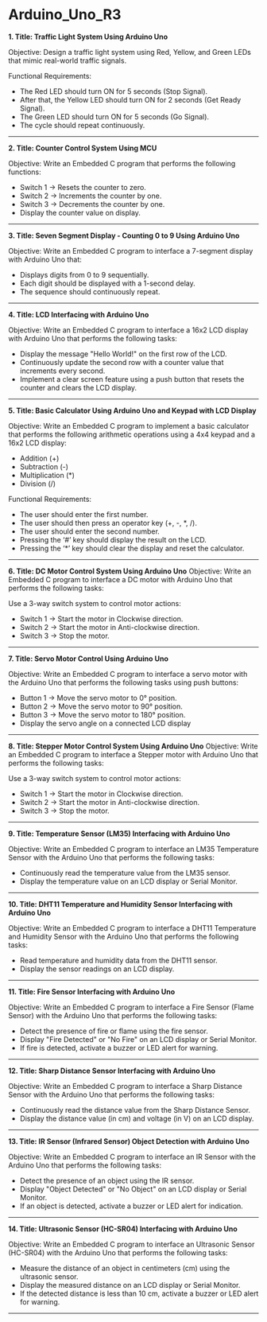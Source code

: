 # Arduino_Uno_R3

__1. Title: Traffic Light System Using Arduino Uno__

Objective: Design a traffic light system using Red, Yellow, and Green LEDs that mimic real-world traffic signals.

Functional Requirements:
- The Red LED should turn ON for 5 seconds (Stop Signal).
- After that, the Yellow LED should turn ON for 2 seconds (Get Ready Signal).
- The Green LED should turn ON for 5 seconds (Go Signal).
- The cycle should repeat continuously.

------------------------------------------------------------------------------------------------------------------------------------------------------------
__2. Title: Counter Control System Using MCU__

Objective:
Write an Embedded C program that performs the following functions:

- Switch 1 → Resets the counter to zero.
- Switch 2 → Increments the counter by one.
- Switch 3 → Decrements the counter by one.
- Display the counter value on display.

------------------------------------------------------------------------------------------------------------------------------------------------------------
__3. Title: Seven Segment Display - Counting 0 to 9 Using Arduino Uno__

Objective:
Write an Embedded C  program to interface a 7-segment display with Arduino Uno that:

- Displays digits from 0 to 9 sequentially.
- Each digit should be displayed with a 1-second delay.
- The sequence should continuously repeat.

------------------------------------------------------------------------------------------------------------------------------------------------------------
__4. Title: LCD Interfacing with Arduino Uno__

Objective:
Write an Embedded C  program to interface a 16x2 LCD display with Arduino Uno that performs the following tasks:

- Display the message "Hello World!" on the first row of the LCD.
- Continuously update the second row with a counter value that increments every second.
- Implement a clear screen feature using a push button that resets the counter and clears the LCD display.

------------------------------------------------------------------------------------------------------------------------------------------------------------
__5. Title: Basic Calculator Using Arduino Uno and Keypad with LCD Display__

Objective:
Write an Embedded C  program to implement a basic calculator that performs the following arithmetic operations using a 4x4 keypad and a 16x2 LCD display:

- Addition (+)
- Subtraction (-)
- Multiplication (*)
- Division (/)
  
Functional Requirements:
- The user should enter the first number.
- The user should then press an operator key (+, -, *, /).
- The user should enter the second number.
- Pressing the ‘#’ key should display the result on the LCD.
- Pressing the ‘*’ key should clear the display and reset the calculator.

------------------------------------------------------------------------------------------------------------------------------------------------------------
__6. Title: DC Motor Control System Using Arduino Uno__
Objective:
Write an Embedded C  program to interface a DC motor with Arduino Uno that performs the following tasks:

Use a 3-way switch system to control motor actions:
- Switch 1 → Start the motor in Clockwise direction.
- Switch 2 → Start the motor in Anti-clockwise direction.
- Switch 3 → Stop the motor.

------------------------------------------------------------------------------------------------------------------------------------------------------------
__7. Title: Servo Motor Control Using Arduino Uno__

Objective:
Write an Embedded C program to interface a servo motor with the Arduino Uno that performs the following tasks using push buttons:

- Button 1 → Move the servo motor to 0° position.
- Button 2 → Move the servo motor to 90° position.
- Button 3 → Move the servo motor to 180° position.
- Display the servo angle on a connected LCD display

------------------------------------------------------------------------------------------------------------------------------------------------------------
__8. Title: Stepper Motor Control System Using Arduino Uno__
Objective:
Write an Embedded C  program to interface a Stepper motor with Arduino Uno that performs the following tasks:

Use a 3-way switch system to control motor actions:
- Switch 1 → Start the motor in Clockwise direction.
- Switch 2 → Start the motor in Anti-clockwise direction.
- Switch 3 → Stop the motor.

------------------------------------------------------------------------------------------------------------------------------------------------------------
__9. Title: Temperature Sensor (LM35) Interfacing with Arduino Uno__

Objective:
Write an Embedded C program to interface an LM35 Temperature Sensor with the Arduino Uno that performs the following tasks:

- Continuously read the temperature value from the LM35 sensor.
- Display the temperature value on an LCD display or Serial Monitor.

------------------------------------------------------------------------------------------------------------------------------------------------------------
__10. Title: DHT11 Temperature and Humidity Sensor Interfacing with Arduino Uno__

Objective:
Write an Embedded C program to interface a DHT11 Temperature and Humidity Sensor with the Arduino Uno that performs the following tasks:

- Read temperature and humidity data from the DHT11 sensor.
- Display the sensor readings on an LCD display.

------------------------------------------------------------------------------------------------------------------------------------------------------------
__11. Title: Fire Sensor Interfacing with Arduino Uno__

Objective:
Write an Embedded C program to interface a Fire Sensor (Flame Sensor) with the Arduino Uno that performs the following tasks:

- Detect the presence of fire or flame using the fire sensor.
- Display "Fire Detected" or "No Fire" on an LCD display or Serial Monitor.
- If fire is detected, activate a buzzer or LED alert for warning.

------------------------------------------------------------------------------------------------------------------------------------------------------------
__12. Title: Sharp Distance Sensor Interfacing with Arduino Uno__

Objective:
Write an Embedded C program to interface a Sharp Distance Sensor with the Arduino Uno that performs the following tasks:

- Continuously read the distance value from the Sharp Distance Sensor.
- Display the distance value (in cm) and voltage (in V) on an LCD display.

------------------------------------------------------------------------------------------------------------------------------------------------------------
__13. Title: IR Sensor (Infrared Sensor) Object Detection with Arduino Uno__

Objective:
Write an Embedded C program to interface an IR Sensor with the Arduino Uno that performs the following tasks:

- Detect the presence of an object using the IR sensor.
- Display "Object Detected" or "No Object" on an LCD display or Serial Monitor.
- If an object is detected, activate a buzzer or LED alert for indication.

------------------------------------------------------------------------------------------------------------------------------------------------------------
__14. Title: Ultrasonic Sensor (HC-SR04) Interfacing with Arduino Uno__

Objective:
Write an Embedded C program to interface an Ultrasonic Sensor (HC-SR04) with the Arduino Uno that performs the following tasks:

- Measure the distance of an object in centimeters (cm) using the ultrasonic sensor.
- Display the measured distance on an LCD display or Serial Monitor.
- If the detected distance is less than 10 cm, activate a buzzer or LED alert for warning.

------------------------------------------------------------------------------------------------------------------------------------------------------------
